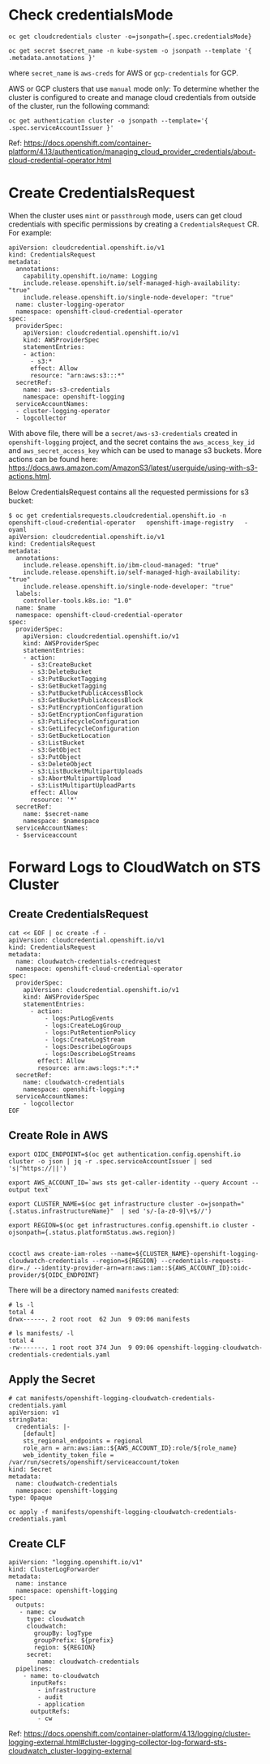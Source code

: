 # Check credentialsMode

```
oc get cloudcredentials cluster -o=jsonpath={.spec.credentialsMode}
```

```
oc get secret $secret_name -n kube-system -o jsonpath --template '{ .metadata.annotations }'
```
where `secret_name` is `aws-creds` for AWS or `gcp-credentials` for GCP.

AWS or GCP clusters that use `manual` mode only: To determine whether the cluster is configured to create and manage cloud credentials from outside of the cluster, run the following command:
```
oc get authentication cluster -o jsonpath --template='{ .spec.serviceAccountIssuer }'
```

Ref: https://docs.openshift.com/container-platform/4.13/authentication/managing_cloud_provider_credentials/about-cloud-credential-operator.html

# Create CredentialsRequest

When the cluster uses `mint` or `passthrough` mode, users can get cloud credentials with specific permissions by creating a `CredentialsRequest` CR. For example:
```
apiVersion: cloudcredential.openshift.io/v1
kind: CredentialsRequest
metadata:
  annotations:
    capability.openshift.io/name: Logging
    include.release.openshift.io/self-managed-high-availability: "true"
    include.release.openshift.io/single-node-developer: "true"
  name: cluster-logging-operator
  namespace: openshift-cloud-credential-operator
spec:
  providerSpec:
    apiVersion: cloudcredential.openshift.io/v1
    kind: AWSProviderSpec
    statementEntries:
    - action:
      - s3:*
      effect: Allow
      resource: "arn:aws:s3:::*"
  secretRef:
    name: aws-s3-credentials
    namespace: openshift-logging
  serviceAccountNames:
  - cluster-logging-operator
  - logcollector
```
With above file, there will be a `secret/aws-s3-credentials` created in `openshift-logging` project, and the secret contains the `aws_access_key_id` and `aws_secret_access_key` which can be used to manage s3 buckets. More actions can be found here: https://docs.aws.amazon.com/AmazonS3/latest/userguide/using-with-s3-actions.html.


Below CredentialsRequest contains all the requested permissions for s3 bucket:
```
$ oc get credentialsrequests.cloudcredential.openshift.io -n openshift-cloud-credential-operator   openshift-image-registry   -oyaml
apiVersion: cloudcredential.openshift.io/v1
kind: CredentialsRequest
metadata:
  annotations:
    include.release.openshift.io/ibm-cloud-managed: "true"
    include.release.openshift.io/self-managed-high-availability: "true"
    include.release.openshift.io/single-node-developer: "true"
  labels:
    controller-tools.k8s.io: "1.0"
  name: $name
  namespace: openshift-cloud-credential-operator
spec:
  providerSpec:
    apiVersion: cloudcredential.openshift.io/v1
    kind: AWSProviderSpec
    statementEntries:
    - action:
      - s3:CreateBucket
      - s3:DeleteBucket
      - s3:PutBucketTagging
      - s3:GetBucketTagging
      - s3:PutBucketPublicAccessBlock
      - s3:GetBucketPublicAccessBlock
      - s3:PutEncryptionConfiguration
      - s3:GetEncryptionConfiguration
      - s3:PutLifecycleConfiguration
      - s3:GetLifecycleConfiguration
      - s3:GetBucketLocation
      - s3:ListBucket
      - s3:GetObject
      - s3:PutObject
      - s3:DeleteObject
      - s3:ListBucketMultipartUploads
      - s3:AbortMultipartUpload
      - s3:ListMultipartUploadParts
      effect: Allow
      resource: '*'
  secretRef:
    name: $secret-name
    namespace: $namespace
  serviceAccountNames:
  - $serviceaccount
```

# Forward Logs to CloudWatch on STS Cluster

## Create CredentialsRequest
```
cat << EOF | oc create -f -
apiVersion: cloudcredential.openshift.io/v1
kind: CredentialsRequest
metadata:
  name: cloudwatch-credentials-credrequest
  namespace: openshift-cloud-credential-operator
spec:
  providerSpec:
    apiVersion: cloudcredential.openshift.io/v1
    kind: AWSProviderSpec
    statementEntries:
      - action:
          - logs:PutLogEvents
          - logs:CreateLogGroup
          - logs:PutRetentionPolicy
          - logs:CreateLogStream
          - logs:DescribeLogGroups
          - logs:DescribeLogStreams
        effect: Allow
        resource: arn:aws:logs:*:*:*
  secretRef:
    name: cloudwatch-credentials
    namespace: openshift-logging
  serviceAccountNames:
    - logcollector
EOF
```

## Create Role in AWS
```
export OIDC_ENDPOINT=$(oc get authentication.config.openshift.io cluster -o json | jq -r .spec.serviceAccountIssuer | sed  's|^https://||')

export AWS_ACCOUNT_ID=`aws sts get-caller-identity --query Account --output text`

export CLUSTER_NAME=$(oc get infrastructure cluster -o=jsonpath="{.status.infrastructureName}"  | sed 's/-[a-z0-9]\+$//')

export REGION=$(oc get infrastructures.config.openshift.io cluster -ojsonpath={.status.platformStatus.aws.region})


ccoctl aws create-iam-roles --name=${CLUSTER_NAME}-openshift-logging-cloudwatch-credentials --region=${REGION} --credentials-requests-dir=./ --identity-provider-arn=arn:aws:iam::${AWS_ACCOUNT_ID}:oidc-provider/${OIDC_ENDPOINT}
```


There will be a directory named `manifests` created:
```
# ls -l
total 4
drwx------. 2 root root  62 Jun  9 09:06 manifests

# ls manifests/ -l
total 4
-rw-------. 1 root root 374 Jun  9 09:06 openshift-logging-cloudwatch-credentials-credentials.yaml
```

## Apply the Secret
```
# cat manifests/openshift-logging-cloudwatch-credentials-credentials.yaml
apiVersion: v1
stringData:
  credentials: |-
    [default]
    sts_regional_endpoints = regional
    role_arn = arn:aws:iam::${AWS_ACCOUNT_ID}:role/${role_name}
    web_identity_token_file = /var/run/secrets/openshift/serviceaccount/token
kind: Secret
metadata:
  name: cloudwatch-credentials
  namespace: openshift-logging
type: Opaque

oc apply -f manifests/openshift-logging-cloudwatch-credentials-credentials.yaml
```

## Create CLF
```
apiVersion: "logging.openshift.io/v1"
kind: ClusterLogForwarder
metadata:
  name: instance
  namespace: openshift-logging
spec:
  outputs:
   - name: cw
     type: cloudwatch
     cloudwatch:
       groupBy: logType
       groupPrefix: ${prefix}
       region: ${REGION}
     secret:
        name: cloudwatch-credentials
  pipelines:
    - name: to-cloudwatch
      inputRefs:
        - infrastructure
        - audit
        - application
      outputRefs:
        - cw
```

Ref: https://docs.openshift.com/container-platform/4.13/logging/cluster-logging-external.html#cluster-logging-collector-log-forward-sts-cloudwatch_cluster-logging-external
